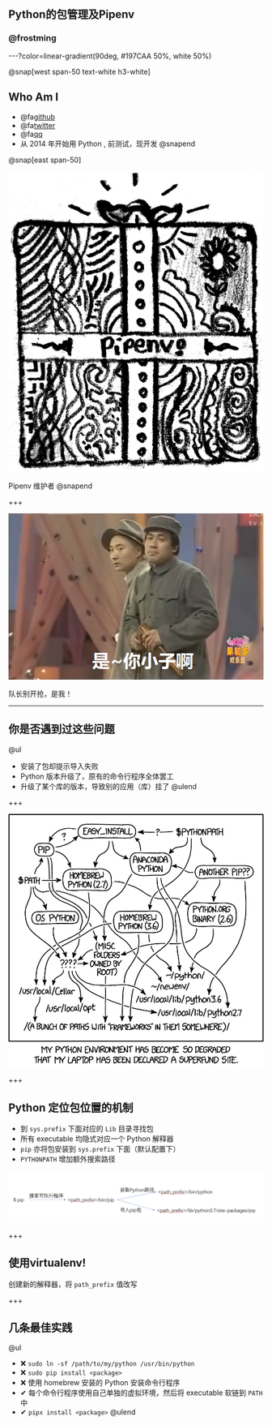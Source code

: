 ## Python的包管理及Pipenv

### @frostming

---?color=linear-gradient(90deg, #197CAA 50%, white 50%)

@snap[west span-50 text-white h3-white]
## Who Am I

- @fa[github](frostming)
- @fa[twitter](frostming90)
- @fa[qq](Tencent)
- 从 2014 年开始用 Python , 前测试，现开发
@snapend

@snap[east span-50]

![Pipenv logo](assets/images/pipenv.png)

Pipenv 维护者
@snapend

+++

![Comic image](assets/images/comic.png)

队长别开抢，是我！

---

## 你是否遇到过这些问题

@ul
- 安装了包却提示导入失败
- Python 版本升级了，原有的命令行程序全体罢工
- 升级了某个库的版本，导致别的应用（库）挂了
@ulend

+++

![python_environemnt](assets/images/python_environment_2x.png)

+++

## Python 定位包位置的机制

- 到 `sys.prefix` 下面对应的 `Lib` 目录寻找包
- 所有 executable 均隐式对应一个 Python 解释器
- `pip` 亦将包安装到 `sys.prefix` 下面（默认配置下）
- `PYTHONPATH` 增加额外搜索路径

![pip-flow](assets/images/pip-flow.png)

+++

## 使用virtualenv!

创建新的解释器，将 `path_prefix` 值改写

+++

## 几条最佳实践
@ul
- ❌ `sudo ln -sf /path/to/my/python /usr/bin/python`
- ❌ `sudo pip install <package>`
- ❌ 使用 homebrew 安装的 Python 安装命令行程序
- ✔ 每个命令行程序使用自己单独的虚拟环境，然后将 executable 软链到 `PATH` 中
- ✔ `pipx install <package>`
@ulend
